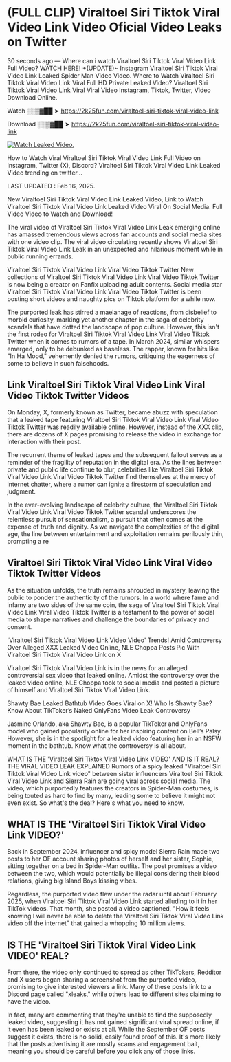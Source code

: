 # (FULL CLIP) Viraltoel Siri Tiktok Viral Video Link Video Oficial Video Leaks on Twitter

30 seconds ago — Where can i watch Viraltoel Siri Tiktok Viral Video Link Full Video? WATCH HERE! +(UPDATE)~ Instagram Viraltoel Siri Tiktok Viral Video Link Leaked Spider Man Video Video. Where to Watch Viraltoel Siri Tiktok Viral Video Link Viral Full HD Private Leaked Video? Viraltoel Siri Tiktok Viral Video Link Viral Viral Video Instagram, Tiktok, Twitter, Video Download Online.

Watch ░░▒▓██ ➤ https://2k25fun.com/viraltoel-siri-tiktok-viral-video-link

Download ░░▒▓██ ➤ https://2k25fun.com/viraltoel-siri-tiktok-viral-video-link

[![Watch Leaked Video.](https://miro.medium.com/v2/resize:fit:828/format:webp/1*cilzJN44JGOrTw9NJCrNHA.gif "Watch Leaked Video")](https://2k25fun.com/viraltoel-siri-tiktok-viral-video-link)

How to Watch Viral Viraltoel Siri Tiktok Viral Video Link Full Video on Instagram, Twitter (X), Discord? Viraltoel Siri Tiktok Viral Video Link Leaked Video trending on twitter...

LAST UPDATED : Feb 16, 2025.

New Viraltoel Siri Tiktok Viral Video Link Leaked Video, Link to Watch Viraltoel Siri Tiktok Viral Video Link Leaked Video Viral On Social Media. Full Video Video to Watch and Download!

The viral video of Viraltoel Siri Tiktok Viral Video Link Leak emerging online has amassed tremendous views across fan accounts and social media sites with one video clip. The viral video circulating recently shows Viraltoel Siri Tiktok Viral Video Link Leak in an unexpected and hilarious moment while in public running errands.

Viraltoel Siri Tiktok Viral Video Link Viral Video Tiktok Twitter New collections of Viraltoel Siri Tiktok Viral Video Link Viral Video Tiktok Twitter is now being a creator on Fanfix uploading adult contents. Social media star Viraltoel Siri Tiktok Viral Video Link Viral Video Tiktok Twitter is been posting short videos and naughty pics on Tiktok platform for a while now.

The purported leak has stirred a maelanage of reactions, from disbelief to morbid curiosity, marking yet another chapter in the saga of celebrity scandals that have dotted the landscape of pop culture. However, this isn't the first rodeo for Viraltoel Siri Tiktok Viral Video Link Viral Video Tiktok Twitter when it comes to rumors of a tape. In March 2024, similar whispers emerged, only to be debunked as baseless. The rapper, known for hits like "In Ha Mood," vehemently denied the rumors, critiquing the eagerness of some to believe in such falsehoods.

## Link Viraltoel Siri Tiktok Viral Video Link Viral Video Tiktok Twitter Videos

On Monday, X, formerly known as Twitter, became abuzz with speculation that a leaked tape featuring Viraltoel Siri Tiktok Viral Video Link Viral Video Tiktok Twitter was readily available online. However, instead of the XXX clip, there are dozens of X pages promising to release the video in exchange for interaction with their post.

The recurrent theme of leaked tapes and the subsequent fallout serves as a reminder of the fragility of reputation in the digital era. As the lines between private and public life continue to blur, celebrities like Viraltoel Siri Tiktok Viral Video Link Viral Video Tiktok Twitter find themselves at the mercy of internet chatter, where a rumor can ignite a firestorm of speculation and judgment.

In the ever-evolving landscape of celebrity culture, the Viraltoel Siri Tiktok Viral Video Link Viral Video Tiktok Twitter scandal underscores the relentless pursuit of sensationalism, a pursuit that often comes at the expense of truth and dignity. As we navigate the complexities of the digital age, the line between entertainment and exploitation remains perilously thin, prompting a re

##  Viraltoel Siri Tiktok Viral Video Link Viral Video Tiktok Twitter Videos

As the situation unfolds, the truth remains shrouded in mystery, leaving the public to ponder the authenticity of the rumors. In a world where fame and infamy are two sides of the same coin, the saga of Viraltoel Siri Tiktok Viral Video Link Viral Video Tiktok Twitter is a testament to the power of social media to shape narratives and challenge the boundaries of privacy and consent.

'Viraltoel Siri Tiktok Viral Video Link Video Video' Trends! Amid Controversy Over Alleged XXX Leaked Video Online, NLE Choppa Posts Pic With Viraltoel Siri Tiktok Viral Video Link on X

Viraltoel Siri Tiktok Viral Video Link is in the news for an alleged controversial sex video that leaked online. Amidst the controversy over the leaked video online, NLE Choppa took to social media and posted a picture of himself and Viraltoel Siri Tiktok Viral Video Link.

Shawty Bae Leaked Bathtub Video Goes Viral on X! Who Is Shawty Bae? Know About TikToker’s Naked OnlyFans Video Leak Controversy

Jasmine Orlando, aka Shawty Bae, is a popular TikToker and OnlyFans model who gained popularity online for her inspiring content on Bell’s Palsy. However, she is in the spotlight for a leaked video featuring her in an NSFW moment in the bathtub. Know what the controversy is all about.

WHAT IS THE 'Viraltoel Siri Tiktok Viral Video Link VIDEO' AND IS IT REAL? THE VIRAL VIDEO LEAK EXPLAINED Rumors of a spicy leaked "Viraltoel Siri Tiktok Viral Video Link video" between sister influencers Viraltoel Siri Tiktok Viral Video Link and Sierra Rain are going viral across social media. The video, which purportedly features the creators in Spider-Man costumes, is being touted as hard to find by many, leading some to believe it might not even exist. So what's the deal? Here's what you need to know.

## WHAT IS THE 'Viraltoel Siri Tiktok Viral Video Link VIDEO?'

Back in September 2024, influencer and spicy model Sierra Rain made two posts to her OF account sharing photos of herself and her sister, Sophie, sitting together on a bed in Spider-Man outfits. The post promises a video between the two, which would potentially be illegal considering their blood relations, giving big Island Boys kissing vibes.

Regardless, the purported video flew under the radar until about February 2025, when Viraltoel Siri Tiktok Viral Video Link started alluding to it in her TikTok videos. That month, she posted a video captioned, "How it feels knowing I will never be able to delete the Viraltoel Siri Tiktok Viral Video Link video off the internet" that gained a whopping 10 million views.

## IS THE 'Viraltoel Siri Tiktok Viral Video Link VIDEO' REAL?

From there, the video only continued to spread as other TikTokers, Redditor and X users began sharing a screenshot from the purported video, promising to give interested viewers a link. Many of these posts link to a Discord page called "xleaks," while others lead to different sites claiming to have the video.

In fact, many are commenting that they're unable to find the supposedly leaked video, suggesting it has not gained significant viral spread online, if it even has been leaked or exists at all. While the September OF posts suggest it exists, there is no solid, easily found proof of this. It's more likely that the posts advertising it are mostly scams and engagement bait, meaning you should be careful before you click any of those links.